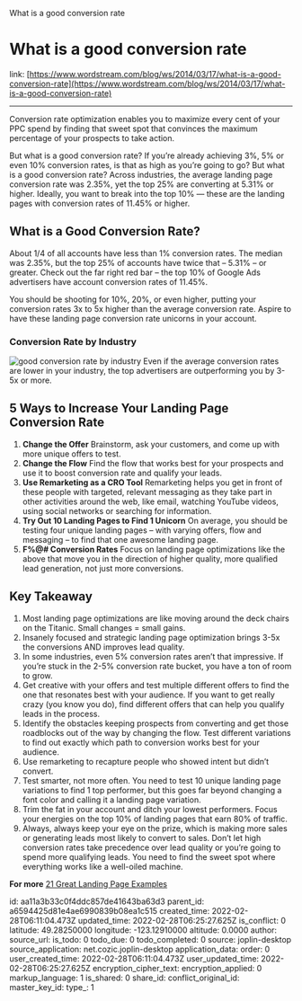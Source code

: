 What is a good conversion rate

# What is a good conversion rate
link: [https://www.wordstream.com/blog/ws/2014/03/17/what-is-a-good-conversion-rate](https://www.wordstream.com/blog/ws/2014/03/17/what-is-a-good-conversion-rate)
* * *
Conversion rate optimization enables you to maximize every cent of your PPC spend by finding that sweet spot that convinces the maximum percentage of your prospects to take action.

But what is a good conversion rate? If you’re already achieving 3%, 5% or even 10% conversion rates, is that as high as you’re going to go? But what is a good conversion rate? Across industries, the average landing page conversion rate was 2.35%, yet the top 25% are converting at 5.31% or higher. Ideally, you want to break into the top 10% — these are the landing pages with conversion rates of 11.45% or higher.

## What is a Good Conversion Rate?
About 1/4 of all accounts have less than 1% conversion rates. The median was 2.35%, but the top 25% of accounts have twice that – 5.31% – or greater. Check out the far right red bar – the top 10% of Google Ads advertisers have account conversion rates of 11.45%.

You should be shooting for 10%, 20%, or even higher, putting your conversion rates 3x to 5x higher than the average conversion rate. Aspire to have these landing page conversion rate unicorns in your account.

### Conversion Rate by Industry
![good conversion rate by industry](https://www.wordstream.com/wp-content/uploads/2021/07/good-conversion-rate-by-industry-1.png)
Even if the average conversion rates are lower in your industry, the top advertisers are outperforming you by 3-5x or more.

## 5 Ways to Increase Your Landing Page Conversion Rate
1. **Change the Offer**
Brainstorm, ask your customers, and come up with more unique offers to test. 
2. **Change the Flow**
Find the flow that works best for your prospects and use it to boost conversion rate and qualify your leads.
3. **Use Remarketing as a CRO Tool**
 Remarketing helps you get in front of these people with targeted, relevant messaging as they take part in other activities around the web, like email, watching YouTube videos, using social networks or searching for information.
4. **Try Out 10 Landing Pages to Find 1 Unicorn**
On average, you should be testing four unique landing pages – with varying offers, flow and messaging – to find that one awesome landing page.
5. **F%@# Conversion Rates**
Focus on landing page optimizations like the above that move you in the direction of higher quality, more qualified lead generation, not just more conversions.

## Key Takeaway
1. Most landing page optimizations are like moving around the deck chairs on the Titanic. Small changes = small gains.
2. Insanely focused and strategic landing page optimization brings 3-5x the conversions AND improves lead quality.
3. In some industries, even 5% conversion rates aren’t that impressive. If you’re stuck in the 2-5% conversion rate bucket, you have a ton of room to grow.
4. Get creative with your offers and test multiple different offers to find the one that resonates best with your audience. If you want to get really crazy (you know you do), find different offers that can help you qualify leads in the process.
5. Identify the obstacles keeping prospects from converting and get those roadblocks out of the way by changing the flow. Test different variations to find out exactly which path to conversion works best for your audience.
6. Use remarketing to recapture people who showed intent but didn’t convert.
7. Test smarter, not more often. You need to test 10 unique landing page variations to find 1 top performer, but this goes far beyond changing a font color and calling it a landing page variation.
8. Trim the fat in your account and ditch your lowest performers. Focus your energies on the top 10% of landing pages that earn 80% of traffic.
9. Always, always keep your eye on the prize, which is making more sales or generating leads most likely to convert to sales. Don’t let high conversion rates take precedence over lead quality or you’re going to spend more qualifying leads. You need to find the sweet spot where everything works like a well-oiled machine.

**For more**
[21 Great Landing Page Examples](https://www.wordstream.com/blog/ws/2014/02/12/great-landing-pages)

id: aa11a3b33c0f4ddc857de41643ba63d3
parent_id: a6594425d81e4ae6990839b08ea1c515
created_time: 2022-02-28T06:11:04.473Z
updated_time: 2022-02-28T06:25:27.625Z
is_conflict: 0
latitude: 49.28250000
longitude: -123.12910000
altitude: 0.0000
author: 
source_url: 
is_todo: 0
todo_due: 0
todo_completed: 0
source: joplin-desktop
source_application: net.cozic.joplin-desktop
application_data: 
order: 0
user_created_time: 2022-02-28T06:11:04.473Z
user_updated_time: 2022-02-28T06:25:27.625Z
encryption_cipher_text: 
encryption_applied: 0
markup_language: 1
is_shared: 0
share_id: 
conflict_original_id: 
master_key_id: 
type_: 1